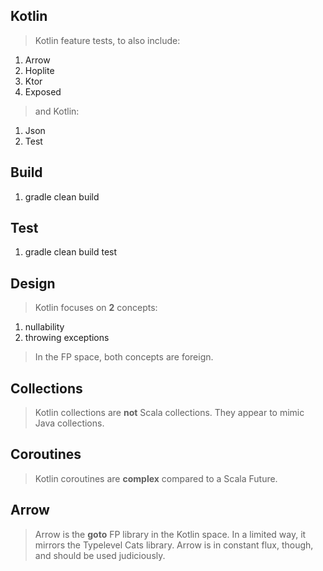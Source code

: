 Kotlin
------
>Kotlin feature tests, to also include:
1. Arrow
2. Hoplite
3. Ktor
4. Exposed
>and Kotlin:
1. Json
2. Test

Build
-----
1. gradle clean build

Test
----
1. gradle clean build test

Design
------
>Kotlin focuses on **2** concepts:
1. nullability
2. throwing exceptions
>In the FP space, both concepts are foreign.

Collections
-----------
>Kotlin collections are **not** Scala collections. They appear to mimic Java collections.

Coroutines
----------
>Kotlin coroutines are **complex** compared to a Scala Future.

Arrow
-----
>Arrow is the **goto** FP library in the Kotlin space. In a limited way, it mirrors the
>Typelevel Cats library. Arrow is in constant flux, though, and should be used judiciously.